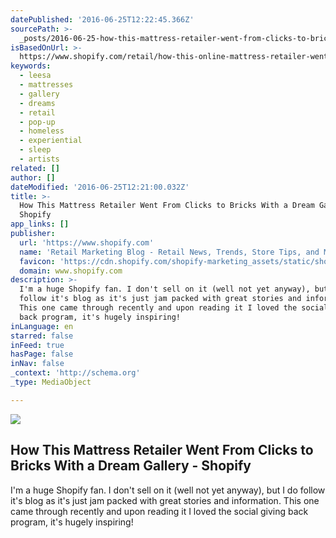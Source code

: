 ```yaml
---
datePublished: '2016-06-25T12:22:45.366Z'
sourcePath: >-
  _posts/2016-06-25-how-this-mattress-retailer-went-from-clicks-to-bricks-with-a.md
isBasedOnUrl: >-
  https://www.shopify.com/retail/how-this-online-mattress-retailer-went-from-clicks-to-bricks-with-a-pop-up-dream-gallery?utm_source=Shopify+Retail+Blog&utm_campaign=cd292768e1-retail_blog&utm_medium=email&utm_term=0_abf4922bbe-cd292768e1-350493349&mc_cid=cd292768e1&mc_eid=b8375fa197
keywords:
  - leesa
  - mattresses
  - gallery
  - dreams
  - retail
  - pop-up
  - homeless
  - experiential
  - sleep
  - artists
related: []
author: []
dateModified: '2016-06-25T12:21:00.032Z'
title: >-
  How This Mattress Retailer Went From Clicks to Bricks With a Dream Gallery -
  Shopify
app_links: []
publisher:
  url: 'https://www.shopify.com'
  name: 'Retail Marketing Blog - Retail News, Trends, Store Tips, and More by Shopify'
  favicon: 'https://cdn.shopify.com/shopify-marketing_assets/static/shopify-favicon.png'
  domain: www.shopify.com
description: >-
  I'm a huge Shopify fan. I don't sell on it (well not yet anyway), but I do
  follow it's blog as it's just jam packed with great stories and information.
  This one came through recently and upon reading it I loved the social giving
  back program, it's hugely inspiring!
inLanguage: en
starred: false
inFeed: true
hasPage: false
inNav: false
_context: 'http://schema.org'
_type: MediaObject

---
```

<article style=""><img src="https://imgflo.herokuapp.com/graph/vahj1ThiexotieMo/9fa9a1b4f3acada4d5016b01cd238791/noop.jpg?input=https%3A%2F%2Fcdn.shopify.com%2Fs%2Ffiles%2F1%2F1246%2F6441%2Ffiles%2FUntitled_design_1_3f813e73-fb07-4d8e-a6d8-c5ed2d2addb1.jpg%3F8550954833186091547" /><h1>How This Mattress Retailer Went From Clicks to Bricks With a Dream Gallery - Shopify</h1><p>I'm a huge Shopify fan. I don't sell on it (well not yet anyway), but I do follow it's blog as it's just jam packed with great stories and information. This one came through recently and upon reading it I loved the social giving back program, it's hugely inspiring!</p></article>